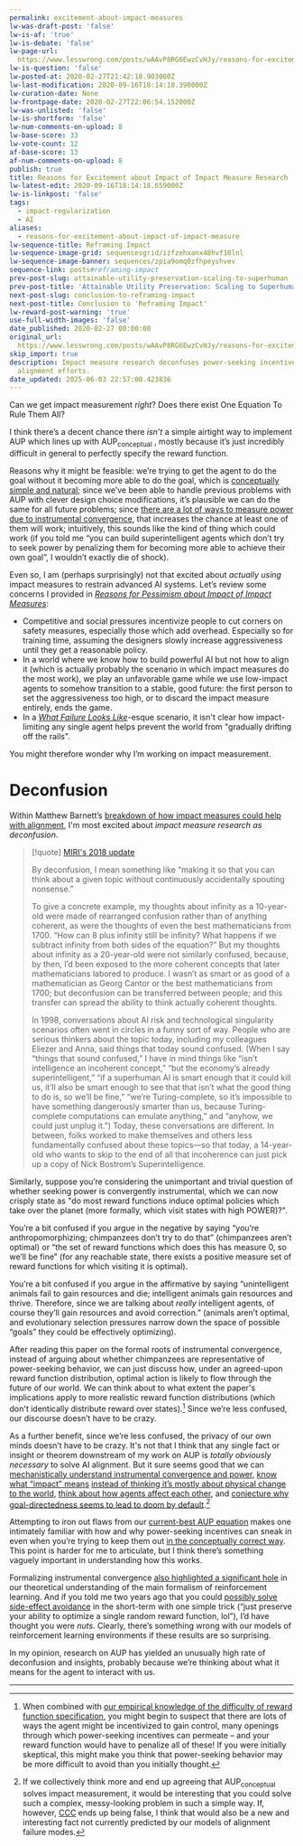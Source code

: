 ```yaml
---
permalink: excitement-about-impact-measures
lw-was-draft-post: 'false'
lw-is-af: 'true'
lw-is-debate: 'false'
lw-page-url: 
  https://www.lesswrong.com/posts/wAAvP8RG6EwzCvHJy/reasons-for-excitement-about-impact-of-impact-measure
lw-is-question: 'false'
lw-posted-at: 2020-02-27T21:42:18.903000Z
lw-last-modification: 2020-09-16T18:14:18.398000Z
lw-curation-date: None
lw-frontpage-date: 2020-02-27T22:06:54.152000Z
lw-was-unlisted: 'false'
lw-is-shortform: 'false'
lw-num-comments-on-upload: 8
lw-base-score: 33
lw-vote-count: 12
af-base-score: 13
af-num-comments-on-upload: 8
publish: true
title: Reasons for Excitement about Impact of Impact Measure Research
lw-latest-edit: 2020-09-16T18:14:18.659000Z
lw-is-linkpost: 'false'
tags:
  - impact-regularization
  - AI
aliases:
  - reasons-for-excitement-about-impact-of-impact-measure
lw-sequence-title: Reframing Impact
lw-sequence-image-grid: sequencesgrid/izfzehxanx48hvf10lnl
lw-sequence-image-banner: sequences/zpia9omq0zfhpeyshvev
sequence-link: posts#reframing-impact
prev-post-slug: attainable-utility-preservation-scaling-to-superhuman
prev-post-title: 'Attainable Utility Preservation: Scaling to Superhuman'
next-post-slug: conclusion-to-reframing-impact
next-post-title: Conclusion to 'Reframing Impact'
lw-reward-post-warning: 'true'
use-full-width-images: 'false'
date_published: 2020-02-27 00:00:00
original_url: 
  https://www.lesswrong.com/posts/wAAvP8RG6EwzCvHJy/reasons-for-excitement-about-impact-of-impact-measure
skip_import: true
description: Impact measure research deconfuses power-seeking incentives in AI, aiding
  alignment efforts.
date_updated: 2025-06-03 22:57:00.423836
---
```







Can we get impact measurement _right_? Does there exist One Equation To Rule Them All?

I think there’s a decent chance there _isn’t_ a simple airtight way to implement AUP which lines up with AUP<sub>conceptual</sub> , mostly because it’s just incredibly difficult in general to perfectly specify the reward function.

Reasons why it might be feasible: we’re trying to get the agent to do the goal without it becoming more able to do the goal, which is [conceptually simple and natural](/attainable-utility-preservation-concepts); since we’ve been able to handle previous problems with AUP with clever design choice modifications, it’s plausible we can do the same for all future problems; since [there are a lot of ways to measure power due to instrumental convergence](/seeking-power-is-often-convergently-instrumental-in-mdps), that increases the chance at least one of them will work; intuitively, this sounds like the kind of thing which could work (if you told me “you can build superintelligent agents which don’t try to seek power by penalizing them for becoming more able to achieve their own goal”, I wouldn’t exactly die of shock).

Even so, I am (perhaps surprisingly) not that excited about _actually using_ impact measures to restrain advanced AI systems. Let’s review some concerns I provided in [_Reasons for Pessimism about Impact of Impact Measures_](/best-reasons-for-pessimism-about-impact-measures):

- Competitive and social pressures incentivize people to cut corners on safety measures, especially those which add overhead. Especially so for training time, assuming the designers slowly increase aggressiveness until they get a reasonable policy.
- In a world where we know how to build powerful AI but not how to align it (which is actually probably the scenario in which impact measures do the most work), we play an unfavorable game while we use low-impact agents to somehow transition to a stable, good future: the first person to set the aggressiveness too high, or to discard the impact measure entirely, ends the game.
- In a [_What Failure Looks Like_](https://www.lesswrong.com/posts/HBxe6wdjxK239zajf/more-realistic-tales-of-doom)-esque scenario, it isn't clear how impact-limiting any single agent helps prevent the world from "gradually drifting off the rails".

You might therefore wonder why I’m working on impact measurement.

# Deconfusion

Within Matthew Barnett’s [breakdown of how impact measures could help with alignment](https://www.lesswrong.com/posts/wJK944YqvFwjdbqCP/four-ways-an-impact-measure-could-help-alignment), I'm most excited about _impact measure research as deconfusion_.

> [!quote] [MIRI's 2018 update](https://intelligence.org/2018/11/22/2018-update-our-new-research-directions/)
>
> By deconfusion, I mean something like “making it so that you can think about a given topic without continuously accidentally spouting nonsense.”
>
> To give a concrete example, my thoughts about infinity as a 10-year-old were made of rearranged confusion rather than of anything coherent, as were the thoughts of even the best mathematicians from 1700. “How can 8 plus infinity still be infinity? What happens if we subtract infinity from both sides of the equation?” But my thoughts about infinity as a 20-year-old were not similarly confused, because, by then, I’d been exposed to the more coherent concepts that later mathematicians labored to produce. I wasn’t as smart or as good of a mathematician as Georg Cantor or the best mathematicians from 1700; but deconfusion can be transferred between people; and this transfer can spread the ability to think actually coherent thoughts.
>
> In 1998, conversations about AI risk and technological singularity scenarios often went in circles in a funny sort of way. People who are serious thinkers about the topic today, including my colleagues Eliezer and Anna, said things that today sound confused. (When I say “things that sound confused,” I have in mind things like “isn’t intelligence an incoherent concept,” “but the economy’s already superintelligent,” “if a superhuman AI is smart enough that it could kill us, it’ll also be smart enough to see that that isn’t what the good thing to do is, so we’ll be fine,” “we’re Turing-complete, so it’s impossible to have something dangerously smarter than us, because Turing-complete computations can emulate anything,” and “anyhow, we could just unplug it.”) Today, these conversations are different. In between, folks worked to make themselves and others less fundamentally confused about these topics—so that today, a 14-year-old who wants to skip to the end of all that incoherence can just pick up a copy of Nick Bostrom’s Superintelligence.

Similarly, suppose you’re considering the unimportant and trivial question of whether seeking power is convergently instrumental, which we can now crisply state as "do most reward functions induce optimal policies which take over the planet (more formally, which visit states with high POWER)?".

You’re a bit confused if you argue in the negative by saying “you’re anthropomorphizing; chimpanzees don’t try to do that” (chimpanzees aren’t optimal) or “the set of reward functions which does this has measure 0, so we’ll be fine” (for any reachable state, there exists a positive measure set of reward functions for which visiting it is optimal).

You’re a bit confused if you argue in the affirmative by saying “unintelligent animals fail to gain resources and die; intelligent animals gain resources and thrive. Therefore, since we are talking about _really_ intelligent agents, of course they’ll gain resources and avoid correction.” (animals aren’t optimal, and evolutionary selection pressures narrow down the space of possible “goals” they could be effectively optimizing).

After reading this paper on the formal roots of instrumental convergence, instead of arguing about whether chimpanzees are representative of power-seeking behavior, we can just discuss how, under an agreed-upon reward function distribution, optimal action is likely to flow through the future of our world. We can think about to what extent the paper's implications apply to more realistic reward function distributions (which don't identically distribute reward over states).[^1] Since we’re less confused, our discourse doesn’t have to be crazy.

As a further benefit, since we’re less confused, the privacy of our own minds doesn’t have to be crazy. It's not that I think that any single fact or insight or theorem downstream of my work on AUP is _totally obviously necessary_ to solve AI alignment. But it sure seems good that we can [mechanistically understand instrumental convergence and power](/seeking-power-is-often-convergently-instrumental-in-mdps), [know what “impact” means](/attainable-utility-theory) [instead of thinking it’s mostly about physical change to the world](/world-state-is-the-wrong-abstraction-for-impact), [think about how agents affect each other](/attainable-utility-landscape), and [conjecture why goal-directedness seems to lead to doom by default](/the-catastrophic-convergence-conjecture).[^2]

Attempting to iron out flaws from our [current-best AUP equation](/attainable-utility-preservation-scaling-to-superhuman) makes one intimately familiar with how and why power-seeking incentives can sneak in even when you’re trying to keep them out [in the conceptually correct way](/attainable-utility-preservation-concepts). This point is harder for me to articulate, but I think there’s something vaguely important in understanding how this works.

Formalizing instrumental convergence [also highlighted a significant hole](/attainable-utility-landscape) in our theoretical understanding of the main formalism of reinforcement learning. And if you told me two years ago that you could [possibly solve side-effect avoidance](/attainable-utility-preservation-empirical-results) in the short-term with one simple trick (“just preserve your ability to optimize a single random reward function, lol”), I’d have thought you were _nuts_. Clearly, there’s something wrong with our models of reinforcement learning environments if these results are so surprising.

In my opinion, research on AUP has yielded an unusually high rate of deconfusion and insights, probably because we’re thinking about what it means for the agent to interact with us.

<hr/>

[^1]: When combined with [our empirical knowledge of the difficulty of reward function specification](https://vkrakovna.wordpress.com/2018/04/02/specification-gaming-examples-in-ai/), you might begin to suspect that there are lots of ways the agent might be incentivized to gain control, many openings through which power-seeking incentives can permeate – and your reward function would have to penalize all of these! If you were initially skeptical, this might make you think that power-seeking behavior may be more difficult to avoid than you initially thought.

[^2]: If we collectively think more and end up agreeing that AUP<sub>conceptual</sub> solves impact measurement, it would be interesting that you could solve such a complex, messy-looking problem in such a simple way. If, however, [CCC](/the-catastrophic-convergence-conjecture) ends up being false, I think that would also be a new and interesting fact not currently predicted by our models of alignment failure modes.
